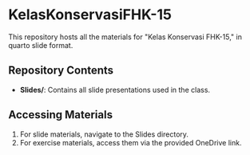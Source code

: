 # KelasKonservasiFHK-15

This repository hosts all the materials for "Kelas Konservasi FHK-15," in quarto slide format.

## Repository Contents
- **Slides/**: Contains all slide presentations used in the class.

## Accessing Materials
1. For slide materials, navigate to the Slides directory.
2. For exercise materials, access them via the provided OneDrive link.
